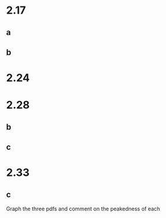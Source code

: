 # 2.17

## a



## b


# 2.24

# 2.28
## b

## c

# 2.33
## c
Graph the three pdfs and comment on the peakedness of each